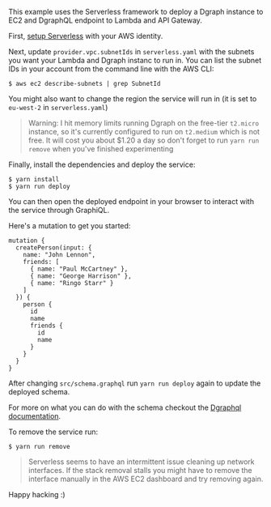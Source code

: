 This example uses the Serverless framework to deploy a Dgraph instance to EC2
and DgraphQL endpoint to Lambda and API Gateway.

First, [setup Serverless](https://serverless.com/framework/docs/providers/aws/guide/credentials/)
with your AWS identity.

Next, update `provider.vpc.subnetIds` in `serverless.yaml` with the subnets you
want your Lambda and Dgraph instanc to run in. You can list the subnet IDs in
your account from the command line with the AWS CLI:

```shell
$ aws ec2 describe-subnets | grep SubnetId
```

You might also want to change the region the service will run in (it is set to
`eu-west-2` in `serverless.yaml`)

> Warning: I hit memory limits running Dgraph on the free-tier `t2.micro`
> instance, so it's currently configured to run on `t2.medium` which is not
> free. It will cost you about $1.20 a day so don't forget to run
> `yarn run remove` when you've finished experimenting

Finally, install the dependencies and deploy the service:

```
$ yarn install
$ yarn run deploy
```

You can then open the deployed endpoint in your browser to interact with the
service through GraphiQL.

Here's a mutation to get you started:

```
mutation {
  createPerson(input: {
    name: "John Lennon",
    friends: [
      { name: "Paul McCartney" },
      { name: "George Harrison" },
      { name: "Ringo Starr" }
    ]
  }) {
    person {
      id
      name
      friends {
        id
        name
      }
    }
  }
}
```

After changing `src/schema.graphql` run `yarn run deploy` again to update the
deployed schema.

For more on what you can do with the schema checkout the [Dgraphql documentation](http://dpeek.com/dgraphql/).

To remove the service run:

```
$ yarn run remove
```

> Serverless seems to have an intermittent issue cleaning up network interfaces.
> If the stack removal stalls you might have to remove the interface manually in
> the AWS EC2 dashboard and try removing again.

Happy hacking :)
